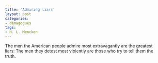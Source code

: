 ```yaml
---
title: 'Admiring liars'
layout: post
categories:
- demagogues
tags:
- H. L. Mencken
---
```


The men the American people admire most extravagantly are the greatest liars: The men they detest most violently are those who try to tell them the truth.